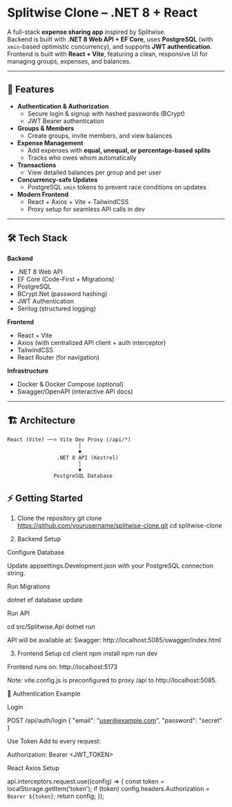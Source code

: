 # Splitwise Clone – .NET 8 + React

A full-stack **expense sharing app** inspired by Splitwise.  
Backend is built with **.NET 8 Web API + EF Core**, uses **PostgreSQL** (with `xmin`-based optimistic concurrency), and supports **JWT authentication**.  
Frontend is built with **React + Vite**, featuring a clean, responsive UI for managing groups, expenses, and balances.

---

## 🚀 Features

- **Authentication & Authorization**
  - Secure login & signup with hashed passwords (BCrypt)
  - JWT Bearer authentication
- **Groups & Members**
  - Create groups, invite members, and view balances
- **Expense Management**
  - Add expenses with **equal, unequal, or percentage-based splits**
  - Tracks who owes whom automatically
- **Transactions**
  - View detailed balances per group and per user
- **Concurrency-safe Updates**
  - PostgreSQL `xmin` tokens to prevent race conditions on updates
- **Modern Frontend**
  - React + Axios + Vite + TailwindCSS
  - Proxy setup for seamless API calls in dev

---

## 🛠️ Tech Stack

**Backend**
- .NET 8 Web API  
- EF Core (Code-First + Migrations)  
- PostgreSQL  
- BCrypt.Net (password hashing)  
- JWT Authentication  
- Serilog (structured logging)

**Frontend**
- React + Vite  
- Axios (with centralized API client + auth interceptor)  
- TailwindCSS  
- React Router (for navigation)

**Infrastructure**
- Docker & Docker Compose (optional)  
- Swagger/OpenAPI (interactive API docs)

---

## 🏗️ Architecture

```text
React (Vite) ──> Vite Dev Proxy (/api/*)
                       │
                       ▼
                .NET 8 API (Kestrel)
                       │
                       ▼
               PostgreSQL Database
```
## ⚡ Getting Started
1. Clone the repository
git clone https://github.com/yourusername/splitwise-clone.git
cd splitwise-clone

2. Backend Setup

Configure Database

Update appsettings.Development.json with your PostgreSQL connection string.

Run Migrations

dotnet ef database update


Run API

cd src/Splitwise.Api
dotnet run


API will be available at:
Swagger: http://localhost:5085/swagger/index.html

3. Frontend Setup
cd client
npm install
npm run dev


Frontend runs on: http://localhost:5173

Note: vite.config.js is preconfigured to proxy /api to http://localhost:5085.

🔑 Authentication Example

Login

POST /api/auth/login
{
  "email": "user@example.com",
  "password": "secret"
}


Use Token
Add to every request:

Authorization: Bearer <JWT_TOKEN>


React Axios Setup

api.interceptors.request.use((config) => {
  const token = localStorage.getItem('token');
  if (token) config.headers.Authorization = `Bearer ${token}`;
  return config;
});
